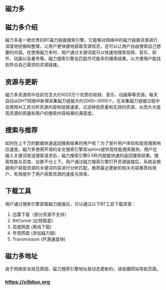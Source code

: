<h2><strong>磁力多</strong></h2>
<h2><strong>磁力多介绍</strong></h2>
<p>磁力多是一款优秀的BT磁力链接搜索引擎。它能够对网络中的磁力链接资源进行深度地挖掘和整理，让用户更快捷地获取资源信息，还可以让用户自由搜索自己想要的内容。在使用磁力多时，用户通过关键词就可以快速地搜索视频、音乐、软件、动画以及番号等。磁力搜索引擎会匹配尽可能多的搜索结果，以方便用户能找到符合自己需求的资源链接。</p>
<h2><strong>资源与更新</strong></h2>
<p>磁力多资源库中目前包含大约1020万个优质的视频、音乐、动画等等资源。每天自动从DHT网络中新增采集磁力链接大约2000~3000个。在采集磁力链接过程中会使用AI工具分析资源内容和链接速度，过滤掉低质量和无效的资源，从而大大提高资源的质量和用户的搜索内容结果的满意度。</p>
<h2><strong>搜索与推荐</strong></h2>
<p>如何在上千万的数据快速返回搜索结果的用户呢？为了提升用户体验和提高搜索响应速度，磁力多使用开源的全文搜索引擎库sphinx提供高性能搜索服务。用户在输入关键词发送搜索请求后，磁力搜索引擎0.5秒内就能快速的返回搜索结果。搜索性能与百度、谷歌不分上下。用户通过磁力搜索引擎打开资源链接后，系统会根据用户获取资源的关键词内容进行分析匹配，推荐最近更新的相关内容推荐给用户。有效提升了用户获取资源的速度与效率。</p>
<h2><strong>下载工具</strong></h2>
<p>用户通过搜索引擎获取磁力链接后，可以通过以下BT工具下载资源：</p>
<ol>
	<li>迅雷下载（部分资源不支持）</li>
	<li>BitComet (比特彗星)</li>
	<li>百度网盘 (离线下载)</li>
	<li>夸克网盘 (添加磁力链)</li>
	<li>Transmission (开源速度快)</li>
</ol>
<h2><strong>磁力多地址</strong></h2>
<p>由于网络安全规范原因，磁力搜索引擎地址是动态更新的，请收藏网站导航页面。</p>
<h3><a href="https://ciliduo.org/"><strong>https://ciliduo.org</strong></a></h3>
